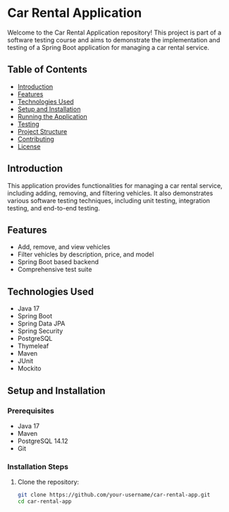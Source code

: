 # Car Rental Application

Welcome to the Car Rental Application repository! This project is part of a software testing course and aims to demonstrate the implementation and testing of a Spring Boot application for managing a car rental service.

## Table of Contents

- [Introduction](#introduction)
- [Features](#features)
- [Technologies Used](#technologies-used)
- [Setup and Installation](#setup-and-installation)
- [Running the Application](#running-the-application)
- [Testing](#testing)
- [Project Structure](#project-structure)
- [Contributing](#contributing)
- [License](#license)

## Introduction

This application provides functionalities for managing a car rental service, including adding, removing, and filtering vehicles. It also demonstrates various software testing techniques, including unit testing, integration testing, and end-to-end testing.

## Features

- Add, remove, and view vehicles
- Filter vehicles by description, price, and model
- Spring Boot based backend
- Comprehensive test suite

## Technologies Used

- Java 17
- Spring Boot
- Spring Data JPA
- Spring Security
- PostgreSQL
- Thymeleaf
- Maven
- JUnit
- Mockito

## Setup and Installation

### Prerequisites

- Java 17
- Maven
- PostgreSQL 14.12
- Git

### Installation Steps

1. Clone the repository:

   ```bash
   git clone https://github.com/your-username/car-rental-app.git
   cd car-rental-app
